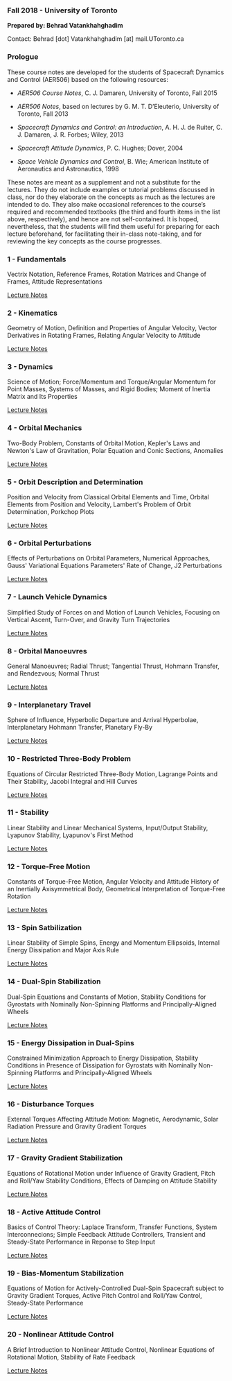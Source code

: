 ### Fall 2018 - University of Toronto

**Prepared by: Behrad Vatankhahghadim**

Contact: Behrad [dot] Vatankhahghadim [at] mail.UToronto.ca

### Prologue

These course notes are developed for the students of Spacecraft Dynamics and Control (AER506) based on
the following resources:

- *AER506 Course Notes*, C. J. Damaren, University of Toronto, Fall 2015

- *AER506 Notes*, based on lectures by G. M. T. D’Eleuterio, University of Toronto, Fall 2013

- *Spacecraft Dynamics and Control: an Introduction*, A. H. J. de Ruiter, C. J. Damaren, J. R. Forbes; Wiley, 2013

- *Spacecraft Attitude Dynamics*, P. C. Hughes; Dover, 2004

- *Space Vehicle Dynamics and Control*, B. Wie; American Institute of Aeronautics and Astronautics, 1998

These notes are meant as a supplement and not a substitute for the lectures. They do not include examples 
or tutorial problems discussed in class, nor do they elaborate on the concepts as much as the lectures are
intended to do. They also make occasional references to the course’s required and recommended textbooks
(the third and fourth items in the list above, respectively), and hence are not self-contained. It is hoped,
nevertheless, that the students will find them useful for preparing for each lecture beforehand, for facilitating
their in-class note-taking, and for reviewing the key concepts as the course progresses.

### 1 - Fundamentals 

Vectrix Notation, Reference Frames, Rotation Matrices and Change of Frames, Attitude Representations

[Lecture Notes]()


### 2 - Kinematics 

Geometry of Motion, Definition and Properties of Angular Velocity, Vector Derivatives in Rotating Frames, Relating Angular Velocity to Attitude

[Lecture Notes]()

### 3 - Dynamics 
 
Science of Motion; Force/Momentum and Torque/Angular Momentum for Point Masses, Systems of Masses, and Rigid Bodies; Moment of Inertia Matrix and Its Properties

[Lecture Notes]()

### 4 - Orbital Mechanics 
 
Two-Body Problem, Constants of Orbital Motion, Kepler's Laws and Newton's Law of Gravitation, Polar Equation and Conic Sections, Anomalies

[Lecture Notes]()

### 5 - Orbit Description and Determination 

Position and Velocity from Classical Orbital Elements and Time, Orbital Elements from Position and Velocity, Lambert's Problem of Orbit Determination, Porkchop Plots

[Lecture Notes]()

### 6 - Orbital Perturbations 
 
Effects of Perturbations on Orbital Parameters, Numerical Approaches, Gauss' Variational Equations Parameters' Rate of Change, J2 Perturbations

[Lecture Notes]()

### 7 - Launch Vehicle Dynamics 
 
Simplified Study of Forces on and Motion of Launch Vehicles, Focusing on Vertical Ascent, Turn-Over, and Gravity Turn Trajectories

[Lecture Notes]()

### 8 - Orbital Manoeuvres 
 
General Manoeuvres; Radial Thrust; Tangential Thrust, Hohmann Transfer, and Rendezvous; Normal Thrust

[Lecture Notes]()

### 9 - Interplanetary Travel 

Sphere of Influence, Hyperbolic Departure and Arrival Hyperbolae, Interplanetary Hohmann Transfer, Planetary Fly-By

[Lecture Notes]()

### 10 - Restricted Three-Body Problem 
 
Equations of Circular Restricted Three-Body Motion, Lagrange Points and Their Stability, Jacobi Integral and Hill Curves

[Lecture Notes]()

### 11 - Stability 

Linear Stability and Linear Mechanical Systems, Input/Output Stability, Lyapunov Stability, Lyapunov's First Method

[Lecture Notes]()

### 12 - Torque-Free Motion 
 
Constants of Torque-Free Motion, Angular Velocity and Attitude History of an Inertially Axisymmetrical Body, Geometrical Interpretation of Torque-Free Rotation

[Lecture Notes]()

### 13 - Spin Satbilization 
 
Linear Stability of Simple Spins, Energy and Momentum Ellipsoids, Internal Energy Dissipation and Major Axis Rule

[Lecture Notes]()

### 14 - Dual-Spin Stabilization 

Dual-Spin Equations and Constants of Motion, Stability Conditions for Gyrostats with Nominally Non-Spinning Platforms and Principally-Aligned Wheels

[Lecture Notes]()

### 15 - Energy Dissipation in Dual-Spins 
 
Constrained Minimization Approach to Energy Dissipation, Stability Conditions in Presence of Dissipation for Gyrostats with Nominally Non-Spinning Platforms and Principally-Aligned Wheels

[Lecture Notes]()

### 16 - Disturbance Torques 

External Torques Affecting Attitude Motion: Magnetic, Aerodynamic, Solar Radiation Pressure and Gravity Gradient Torques 

[Lecture Notes]()

### 17 - Gravity Gradient Stabilization 

Equations of Rotational Motion under Influence of Gravity Gradient, Pitch and Roll/Yaw Stability Conditions, Effects of Damping on Attitude Stability

[Lecture Notes]()

### 18 - Active Attitude Control 

Basics of Control Theory: Laplace Transform, Transfer Functions, System Interconnecions; Simple Feedback Attitude Controllers, Transient and Steady-State Performance in Reponse to Step Input

[Lecture Notes]()

### 19 - Bias-Momentum Stabilization 
 
Equations of Motion for Actively-Controlled Dual-Spin Spacecraft subject to Gravity Gradient Torques, Active Pitch Control and Roll/Yaw Control, Steady-State Performance

[Lecture Notes]()

### 20 - Nonlinear Attitude Control 
 
A Brief Introduction to Nonlinear Attitude Control, Nonlinear Equations of Rotational Motion, Stability of Rate Feedback

[Lecture Notes]()

